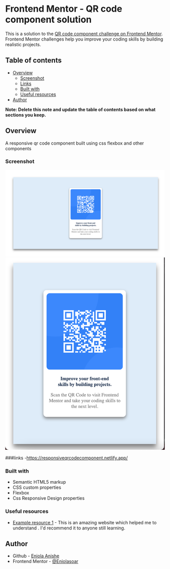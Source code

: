 # Frontend Mentor - QR code component solution

This is a solution to the [QR code component challenge on Frontend Mentor](https://www.frontendmentor.io/challenges/qr-code-component-iux_sIO_H). Frontend Mentor challenges help you improve your coding skills by building realistic projects. 

## Table of contents

- [Overview](#overview)
  - [Screenshot](#screenshot)
  - [Links](#links)
  - [Built with](#built-with)
  - [Useful resources](#useful-resources)
- [Author](#author)

**Note: Delete this note and update the table of contents based on what sections you keep.**

## Overview
  A responsive qr code component built using css flexbox and other components
### Screenshot

![](image1.png)
![](/image2.png)


###links
-https://responsiveqrcodecomponent.netlify.app/

### Built with

- Semantic HTML5 markup
- CSS custom properties
- Flexbox
- Css Responsive Design properties







### Useful resources

- [Example resource 1](https://www.w3schools.com) - This is an amazing website which helped me to understand . I'd recommend it to anyone still learning.

## Author

- Github - [Eniola Anishe](https://github.com/Eniolasoar)
- Frontend Mentor - [@Eniolasoar](https://www.frontendmentor.io/profile/Eniolasoar)




